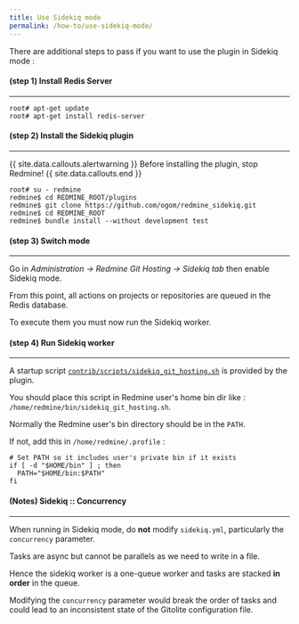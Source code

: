 ```yaml
---
title: Use Sidekiq mode
permalink: /how-to/use-sidekiq-mode/
---
```


There are additional steps to pass if you want to use the plugin in Sidekiq mode :

#### **(step 1)** Install Redis Server
***

    root# apt-get update
    root# apt-get install redis-server


#### **(step 2)** Install the Sidekiq plugin
***

{{ site.data.callouts.alertwarning }}
  Before installing the plugin, stop Redmine!
{{ site.data.callouts.end }}

    root# su - redmine
    redmine$ cd REDMINE_ROOT/plugins
    redmine$ git clone https://github.com/ogom/redmine_sidekiq.git
    redmine$ cd REDMINE_ROOT
    redmine$ bundle install --without development test


#### **(step 3)** Switch mode
***

Go in *Administration -> Redmine Git Hosting -> Sidekiq tab* then enable Sidekiq mode.

From this point, all actions on projects or repositories are queued in the Redis database.

To execute them you must now run the Sidekiq worker.


#### **(step 4)** Run Sidekiq worker
***

A startup script [```contrib/scripts/sidekiq_git_hosting.sh```](https://github.com/jbox-web/redmine_git_hosting/blob/devel/contrib/scripts/sidekiq_git_hosting.sh) is provided by the plugin.

You should place this script in Redmine user's home bin dir like : ```/home/redmine/bin/sidekiq_git_hosting.sh```.

Normally the Redmine user's bin directory should be in the ```PATH```.

If not, add this in ```/home/redmine/.profile``` :

    # Set PATH so it includes user's private bin if it exists
    if [ -d "$HOME/bin" ] ; then
      PATH="$HOME/bin:$PATH"
    fi


#### **(Notes)** Sidekiq :: Concurrency
***

When running in Sidekiq mode, do **not** modify ```sidekiq.yml```, particularly the ```concurrency``` parameter.

Tasks are async but cannot be parallels as we need to write in a file.

Hence the sidekiq worker is a one-queue worker and tasks are stacked **in order** in the queue.

Modifying the ```concurrency``` parameter would break the order of tasks and could lead to an inconsistent state of the Gitolite configuration file.

